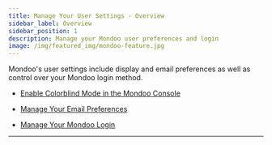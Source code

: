 ```yaml
---
title: Manage Your User Settings - Overview
sidebar_label: Overview
sidebar_position: 1
description: Manage your Mondoo user preferences and login
image: /img/featured_img/mondoo-feature.jpg
---
```


Mondoo's user settings include display and email preferences as well as control over your Mondoo login method.

- [Enable Colorblind Mode in the Mondoo Console](/platform/maintain/user/colorblind/)

- [Manage Your Email Preferences](/platform/maintain/user/email/)

- [Manage Your Mondoo Login](/platform/maintain/user/login/)

---
